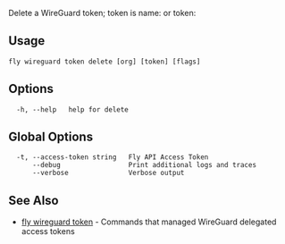 Delete a WireGuard token; token is name:<name> or token:<token>

## Usage
~~~
fly wireguard token delete [org] [token] [flags]
~~~

## Options

~~~
  -h, --help   help for delete
~~~

## Global Options

~~~
  -t, --access-token string   Fly API Access Token
      --debug                 Print additional logs and traces
      --verbose               Verbose output
~~~

## See Also

* [fly wireguard token](/docs/flyctl/fly-wireguard-token/)	 - Commands that managed WireGuard delegated access tokens

